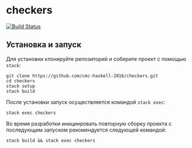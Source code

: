 # checkers

[![Build Status](https://travis-ci.org/cmc-haskell-2016/checkers.svg?branch=master)](https://travis-ci.org/cmc-haskell-2016/checkers)

## Установка и запуск

Для установки клонируйте репозиторий и соберите проект с помощью `stack`:

```
git clone https://github.com/cmc-haskell-2016/checkers.git
cd checkers
stack setup
stack build
```

После установки запуск осуществляется командой `stack exec`:

```
stack exec checkers
```

Во время разработки инициировать повторную сборку проекта с последующим запуском рекомендуется
следующей командой:

```
stack build && stack exec checkers
```
